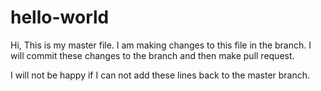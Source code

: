 hello-world
===========
Hi, This is my master file.
I am making changes to this file in the branch. I will commit these changes to the branch and then make pull request.

I will not be happy if I can not add these lines back to the master branch.
